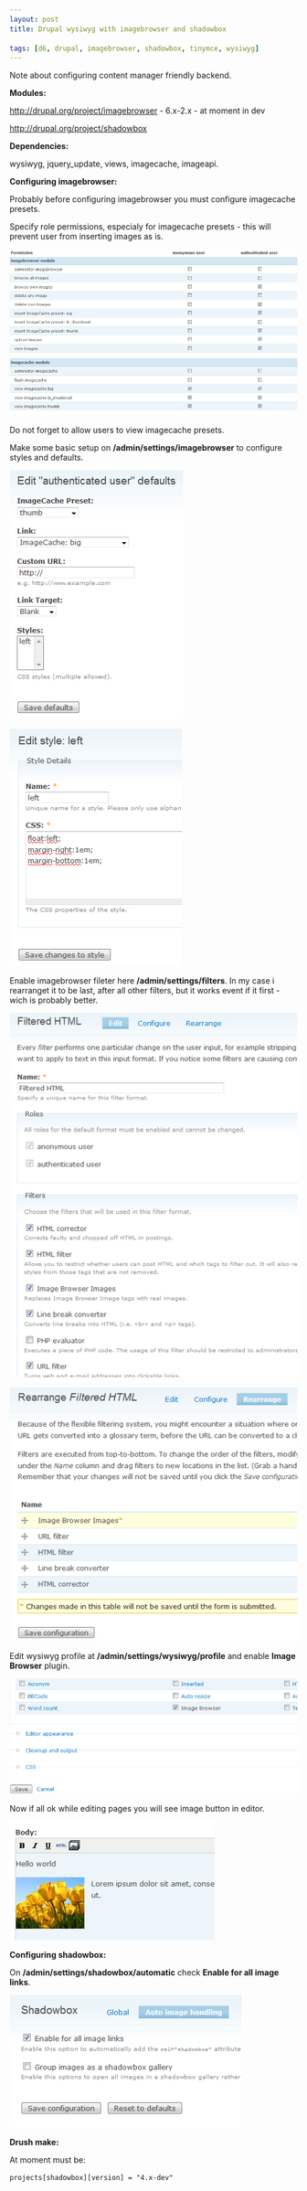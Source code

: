```yaml
---
layout: post
title: Drupal wysiwyg with imagebrowser and shadowbox

tags: [d6, drupal, imagebrowser, shadowbox, tinymce, wysiwyg]
---
```


Note about configuring content manager friendly backend.

**Modules:**

http://drupal.org/project/imagebrowser - 6.x-2.x - at moment in dev

http://drupal.org/project/shadowbox

**Dependencies:**

wysiwyg, jquery_update, views, imagecache, imageapi.

**Configuring imagebrowser:**

Probably before configuring imagebrowser you must configure imagecache presets.

Specify role permissions, especialy for imagecache presets - this will prevent user from inserting images as is.


![screenshot](/images/wp/120.png)

Do not forget to allow users to view imagecache presets.

Make some basic setup on **/admin/settings/imagebrowser** to configure styles and defaults.

![screenshot](/images/wp/35.png)

![screenshot](/images/wp/44.png)

Enable imagebrowser fileter here **/admin/settings/filters**. In my case i rearranget it to be last, after all other filters, but it works event if it first - wich is probably better.

![screenshot](/images/wp/54.png)

![screenshot](/images/wp/63.png)

Edit wysiwyg profile at **/admin/settings/wysiwyg/profile** and enable **Image Browser** plugin.

![screenshot](/images/wp/210.png)

Now if all ok while editing pages you will see image button in editor.

![screenshot](/images/wp/73.png)

**Configuring shadowbox:**

On **/admin/settings/shadowbox/automatic** check **Enable for all image links**.

![screenshot](/images/wp/83.png)

**Drush make:**

At moment must be:

    projects[shadowbox][version] = "4.x-dev"

